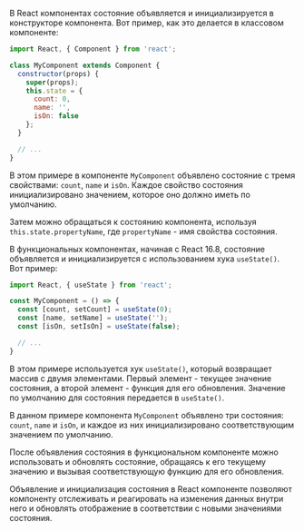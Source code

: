 В React компонентах состояние объявляется и инициализируется в конструкторе компонента. Вот пример, как это делается в классовом компоненте:

```jsx
import React, { Component } from 'react';

class MyComponent extends Component {
  constructor(props) {
    super(props);
    this.state = {
      count: 0,
      name: '',
      isOn: false
    };
  }

  // ...
}
```

В этом примере в компоненте `MyComponent` объявлено состояние с тремя свойствами: `count`, `name` и `isOn`. Каждое свойство состояния инициализировано значением, которое оно должно иметь по умолчанию.

Затем можно обращаться к состоянию компонента, используя `this.state.propertyName`, где `propertyName` - имя свойства состояния.

В функциональных компонентах, начиная с React 16.8, состояние объявляется и инициализируется с использованием хука `useState()`. Вот пример:

```jsx
import React, { useState } from 'react';

const MyComponent = () => {
  const [count, setCount] = useState(0);
  const [name, setName] = useState('');
  const [isOn, setIsOn] = useState(false);

  // ...
}
```

В этом примере используется хук `useState()`, который возвращает массив с двумя элементами. Первый элемент - текущее значение состояния, а второй элемент - функция для его обновления. Значение по умолчанию для состояния передается в `useState()`.

В данном примере компонента `MyComponent` объявлено три состояния: `count`, `name` и `isOn`, и каждое из них инициализировано соответствующим значением по умолчанию.

После объявления состояния в функциональном компоненте можно использовать и обновлять состояние, обращаясь к его текущему значению и вызывая соответствующую функцию для его обновления.

Объявление и инициализация состояния в React компоненте позволяют компоненту отслеживать и реагировать на изменения данных внутри него и обновлять отображение в соответствии с новыми значениями состояния.